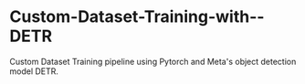 # Custom-Dataset-Training-with--DETR
Custom Dataset Training pipeline using Pytorch and Meta's object detection model DETR.

